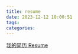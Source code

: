 ```yaml
---
title: resume
date: 2023-12-12 10:00:51
tags:
categories:
---
```


[我的简历 Resume](http://121.43.172.252:8080/newblog/resume/erishen)